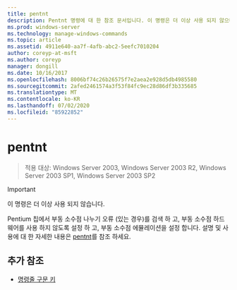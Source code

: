 ```yaml
---
title: pentnt
description: Pentnt 명령에 대 한 참조 문서입니다. 이 명령은 더 이상 사용 되지 않으며 이후 버전의 Windows에서는 지원 되지 않습니다.
ms.prod: windows-server
ms.technology: manage-windows-commands
ms.topic: article
ms.assetid: 4911e640-aa7f-4afb-abc2-5eefc7010204
author: coreyp-at-msft
ms.author: coreyp
manager: dongill
ms.date: 10/16/2017
ms.openlocfilehash: 8006bf74c26b26575f7e2aea2e928d5db4985580
ms.sourcegitcommit: 2afed2461574a3f53f84fc9ec28d86df3b335685
ms.translationtype: MT
ms.contentlocale: ko-KR
ms.lasthandoff: 07/02/2020
ms.locfileid: "85922852"
---
```

# <a name="pentnt"></a>pentnt

> 적용 대상: Windows Server 2003, Windows Server 2003 R2, Windows Server 2003 SP1, Windows Server 2003 SP2

>[!IMPORTANT]
> 이 명령은 더 이상 사용 되지 않습니다.

Pentium 칩에서 부동 소수점 나누기 오류 (있는 경우)를 검색 하 고, 부동 소수점 하드웨어를 사용 하지 않도록 설정 하 고, 부동 소수점 에뮬레이션을 설정 합니다. 설명 및 사용에 대 한 자세한 내용은 [pentnt](https://docs.microsoft.com/previous-versions/orphan-topics/ws.10/cc755868(v=ws.10))를 참조 하세요.

## <a name="additional-references"></a>추가 참조

- [명령줄 구문 키](command-line-syntax-key.md)
